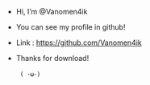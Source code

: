 - Hi, I’m @Vanomen4ik
- You can see my profile in github!
- Link : https://github.com/Vanomen4ik
- Thanks for download!

       ( ･ω･)
